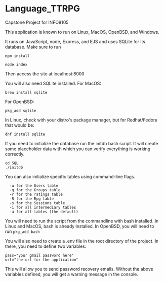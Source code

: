 # Language_TTRPG
Capstone Project for INFO8105

This application is known to run on Linux, MacOS, OpenBSD, and Windows.

It runs on JavaScript, node, Express, and EJS and uses SQLite for its database.
Make sure to run
```
npm install
```
```
node index
```
Then access the site at localhost:8000

You will also need SQLite installed. 
For MacOS:
```
brew install sqlite
```
For OpenBSD:
```
pkg_add sqlite
```
In Linux, check with your distro's package manager, but for Redhat/Fedora that would be:
```
dnf install sqlite
```

If you need to initialize the database run the initdb bash script. It will create some placeholder data with which you can verify everything is working correctly.
```
cd SQL
./initdb
```
You can also initialize specific tables using command-line flags. 
```
  -u for the Users table
  -g for the Groups table
  -r for the ratings table
  -R for the Rpg table
  -s for the Sessions table
  -i for all intermediary tables
  -a for all tables (the default)
```
You will need to run the script from the commandline with bash installed. In Linux and MacOS, bash is already installed. In OpenBSD, you will need to run 
```pkg_add bash```



You will also need to create a .env file in the root directory of the project. In there, you need to define two variables:
```
pass="your gmail password here"
url="the url for the application"
```
This will allow you to send password recovery emails. Without the above variables defined, you will get a warning message in the console.
